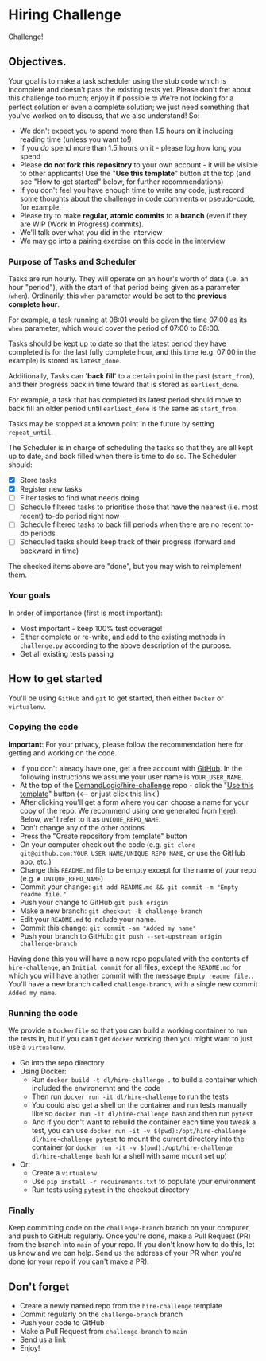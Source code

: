 # Hiring Challenge
Challenge!

## Objectives.
Your goal is to make a task scheduler using the stub code which is incomplete
and doesn't pass the existing tests yet. Please don't fret
about this challenge too much; enjoy it if possible 🤓
We're not looking for a perfect solution or even a complete solution; we just
need something that you've worked on to discuss, that we also understand! So:

- We don't expect you to spend more than 1.5 hours on it including reading time (unless you want to!)
- If you *do* spend more than 1.5 hours on it - please log how long you spend
- Please **do not fork this repository** to your own account - it will be visible to other applicants! Use the "**Use this template**" button at the top (and see "How to get started" below, for further recommendations)
- If you don't feel you have enough time to write any code, just record some thoughts about the challenge in code comments or pseudo-code, for example.
- Please try to make **regular, atomic commits** to a **branch** (even if they are WIP (Work In Progress) commits).
- We'll talk over what you did in the interview
- We may go into a pairing exercise on this code in the interview

### Purpose of Tasks and Scheduler

Tasks are run hourly. They will operate on an hour's worth of data (i.e. an hour
"period"), with the start of that period being given as a parameter (`when`).
Ordinarily, this `when` parameter would be set to the **previous complete hour**.


For example, a task running at 08:01 would be given the time 07:00 as
its `when` parameter, which would cover the period of 07:00 to 08:00.


Tasks should be kept up to date so that the latest period they have completed is
for the last fully complete hour, and this time (e.g. 07:00 in the example) is
stored as `latest_done`.


Additionally, Tasks can '**back fill**' to a certain point in the past
(`start_from`), and their progress back in time toward that is stored as
`earliest_done`.

For example, a task that has completed its latest period
should move to back fill an older period until `earliest_done` is the same as
`start_from`.


Tasks may be stopped at a known point in the future by setting `repeat_until`.


The Scheduler is in charge of scheduling the tasks so that they are all kept up
to date, and back filled when there is time to do so. The Scheduler should:
- [x] Store tasks
- [x] Register new tasks
- [ ] Filter tasks to find what needs doing
- [ ] Schedule filtered tasks to prioritise those that have the nearest (i.e. most recent) to-do period right now
- [ ] Schedule filtered tasks to back fill periods when there are no recent to-do periods
- [ ] Scheduled tasks should keep track of their progress (forward and backward in time)

The checked items above are "done", but you may wish to reimplement them.

### Your goals
In order of importance (first is most important):

- Most important - keep 100% test coverage!
- Either complete or re-write, and add to the existing methods in `challenge.py` according to the above description of the purpose.
- Get all existing tests passing

## How to get started

You'll be using `GitHub` and `git` to get started, then either `Docker` or `virtualenv`.

### Copying the code

**Important**: For your privacy, please follow the recommendation here for getting and working on the code.

- If you don't already have one, get a free account with [GitHub](https://github.com/). In the following instructions we assume your user name is `YOUR_USER_NAME`.
- At the top of the [DemandLogic/hire-challenge](https://github.com/DemandLogic/hire-challenge/) repo - click the "[Use this template](https://github.com/DemandLogic/hire-challenge/generate)" button (<-- or just click this link!)
- After clicking you'll get a form where you can choose a name for your copy of the repo. We recommend using one generated from [here](https://www.thisworddoesnotexist.com/)). Below, we'll refer to it as `UNIQUE_REPO_NAME`.
- Don't change any of the other options.
- Press the "Create repository from template" button
- On your computer check out the code (e.g. `git clone git@github.com:YOUR_USER_NAME/UNIQUE_REPO_NAME`, or use the GitHub app, etc.)
- Change this `README.md` file to be empty except for the name of your repo (e.g. `# UNIQUE_REPO_NAME`)
- Commit your change: `git add README.md && git commit -m "Empty readme file."`
- Push your change to GitHub `git push origin`
- Make a new branch: `git checkout -b challenge-branch`
- Edit your `README.md` to include your name.
- Commit this change: `git commit -am "Added my name"`
- Push your branch to GitHub: `git push --set-upstream origin challenge-branch`

Having done this you will have a new repo populated with the contents of `hire-challenge`, an `Initial commit` for all files, except the `README.md` for which you will have another commit with the message `Empty readme file.`. You'll have a new branch called `challenge-branch`, with a single new commit `Added my name`.


### Running the code

We provide a `Dockerfile` so that you can build a working container to run the
tests in, but if you can't get `docker` working then you might want to just use
a `virtualenv`.

- Go into the repo directory
- Using Docker:
  - Run `docker build -t dl/hire-challenge .` to build a container which included the environemnt and the code
  - Then run `docker run -it dl/hire-challenge` to run the tests
  - You could also get a shell on the container and run tests manually like so `docker run -it dl/hire-challenge bash` and then run `pytest`
  - And if you don't want to rebuild the container each time you tweak a test, you can use `docker run -it -v $(pwd):/opt/hire-challenge dl/hire-challenge pytest` to mount the current directory into the container (or `docker run -it -v $(pwd):/opt/hire-challenge dl/hire-challenge bash` for a shell with same mount set up)
- Or:
  - Create a `virtualenv`
  - Use `pip install -r requirements.txt` to populate your environment
  - Run tests using `pytest` in the checkout directory

### Finally

Keep committing code on the `challenge-branch` branch on your computer, and push
to GitHub regularly. Once you're done, make a Pull Request (PR) from the branch
into `main` of your repo. If you don't know how to do this, let us know and we
can help. Send us the address of your PR when you're done (or your repo if you
can't make a PR).

## Don't forget

- Create a newly named repo from the `hire-challenge` template
- Commit regularly on the `challenge-branch` branch
- Push your code to GitHub
- Make a Pull Request from `challenge-branch` to `main`
- Send us a link
- Enjoy!
